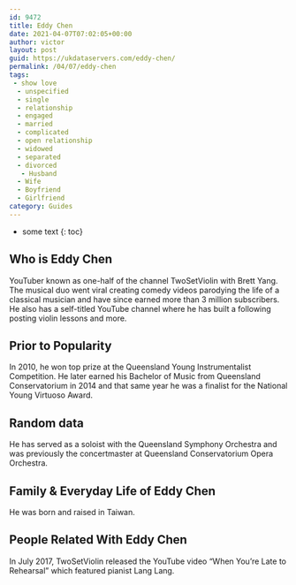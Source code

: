 ```yaml
---
id: 9472
title: Eddy Chen
date: 2021-04-07T07:02:05+00:00
author: victor
layout: post
guid: https://ukdataservers.com/eddy-chen/
permalink: /04/07/eddy-chen
tags:
 - show love
  - unspecified
  - single
  - relationship
  - engaged
  - married
  - complicated
  - open relationship
  - widowed
  - separated
  - divorced
   - Husband
  - Wife
  - Boyfriend
  - Girlfriend
category: Guides
---
```


* some text
{: toc}


## Who is Eddy Chen



YouTuber known as one-half of the channel TwoSetViolin with Brett Yang. The musical duo went viral creating comedy videos parodying the life of a classical musician and have since earned more than 3 million subscribers. He also has a self-titled YouTube channel where he has built a following posting violin lessons and more. 

                
                
                
## Prior to Popularity



In 2010, he won top prize at the Queensland Young Instrumentalist Competition. He later earned his Bachelor of Music from Queensland Conservatorium in 2014 and that same year he was a finalist for the National Young Virtuoso Award. 

                
                
                
## Random data



He has served as a soloist with the Queensland Symphony Orchestra and was previously the concertmaster at Queensland Conservatorium Opera Orchestra. 

                
                
                
## Family & Everyday Life of Eddy Chen



He was born and raised in Taiwan.

                
                
                
## People Related With Eddy Chen



In July 2017, TwoSetViolin released the YouTube video &#8220;When You&#8217;re Late to Rehearsal&#8221; which featured pianist Lang Lang. 

                
              
            
          
          
          
